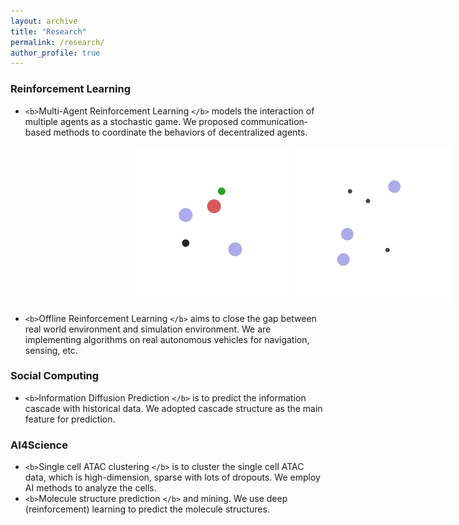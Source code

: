 ```yaml
---
layout: archive
title: "Research"
permalink: /research/
author_profile: true
---
```

### Reinforcement Learning

* `<b>`Multi-Agent Reinforcement Learning `</b>` models the interaction of multiple agents as a stochastic game. We proposed communication-based methods to coordinate the behaviors of decentralized agents.

<div float="left" style="margin-left:200px; width:100%;">
  <img src="../images/mpe_simple_adversary.gif" width="250" />
  <img src="../images/mpe_simple_spread.gif" width="250" /> 
</div>

* `<b>`Offline Reinforcement Learning `</b>` aims to close the gap between real world environment and simulation environment. We are implementing algorithms on real autonomous vehicles for navigation, sensing, etc.

### Social Computing

* `<b>`Information Diffusion Prediction `</b>` is to predict the information cascade with historical data. We adopted cascade structure as the main feature for prediction.

### AI4Science

* `<b>`Single cell ATAC clustering `</b>` is to cluster the single cell ATAC data, which is high-dimension, sparse with lots of dropouts. We employ AI methods to analyze the cells.
* `<b>`Molecule structure prediction `</b>` and mining. We use deep (reinforcement) learning to predict the molecule structures.
